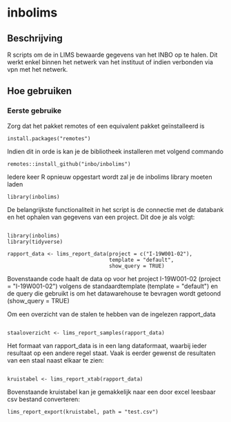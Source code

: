 # inbolims

## Beschrijving

R scripts om de in LIMS bewaarde gegevens van het INBO op te halen. Dit werkt enkel binnen het netwerk van het instituut of indien verbonden via vpn met het netwerk.

## Hoe gebruiken

### Eerste gebruike

Zorg dat het pakket remotes of een equivalent pakket geïnstalleerd is

````
install.packages("remotes")

````

Indien dit in orde is kan je de bibliotheek installeren met volgend commando

````
remotes::install_github("inbo/inbolims")

````

Iedere keer R opnieuw opgestart wordt zal je de inbolims library moeten laden

````
library(inbolims)

```` 

De belangrijkste functionaliteit in het script is de connectie met de databank en het ophalen van gegevens van een project. Dit doe je als volgt:

```` 

library(inbolims)
library(tidyverse)

rapport_data <- lims_report_data(project = c("I-19W001-02"), 
                                 template = "default",
                                 show_query = TRUE)

```` 
Bovenstaande code haalt de data op voor het project I-19W001-02 (project = "I-19W001-02") volgens de standaardtemplate  (template = "default") en de query die gebruikt is om het datawarehouse te bevragen wordt getoond (show_query = TRUE)


Om een overzicht van de stalen te hebben van de ingelezen rapport_data

````

staaloverzicht <- lims_report_samples(rapport_data)

```` 

Het formaat van rapport_data is in een lang dataformaat, waarbij ieder resultaat op een andere regel staat. Vaak is eerder gewenst de resultaten van een staal naast elkaar te zien:

````

kruistabel <- lims_report_xtab(rapport_data)

```` 

Bovenstaande kruistabel kan je gemakkelijk naar een door excel leesbaar csv bestand converteren:

````
lims_report_export(kruistabel, path = "test.csv")

```` 


